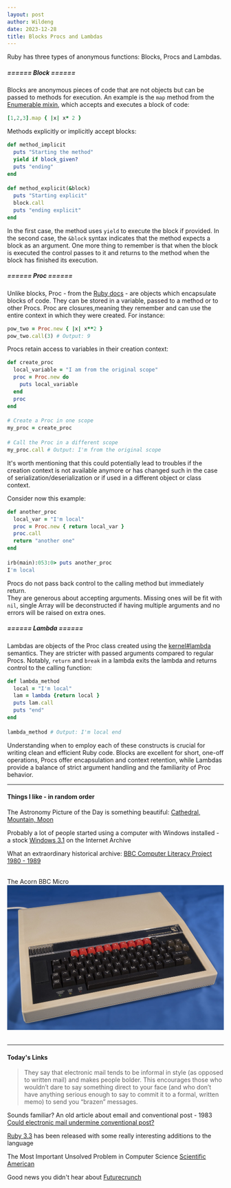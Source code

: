 ```yaml
---
layout: post
author: Wildeng
date: 2023-12-28
title: Blocks Procs and Lambdas
---
```


Ruby has three types of anonymous functions: Blocks, Procs and Lambdas.

##### ====== Block ====== #####

Blocks are anonymous pieces of code that are not objects but can be passed to methods for execution. An example is the `map` method from the [Enumerable mixin](https://ruby-doc.org/core-3.0.2/Enumerable.html#method-i-map), which accepts and executes a block of code:

```ruby
[1,2,3].map { |x| x* 2 }
```

Methods explicitly or implicitly accept blocks:

```ruby
def method_implicit
  puts "Starting the method"
  yield if block_given?
  puts "ending"
end

def method_explicit(&block)
  puts "Starting explicit"
  block.call
  puts "ending explicit"
end
```

In the first case, the method uses `yield` to execute the block if provided. In the second case, the ``&block`` syntax indicates that the method expects a block as an argument.
One more thing to remember is that when the block is executed the control passes to it and returns to the method when the block has finished its execution. 

##### ====== Proc ====== #####

Unlike blocks, Proc - from the [Ruby docs](https://ruby-doc.org/3.3.0/Proc.html) - are objects which encapsulate blocks of code. They can be stored in a variable, passed to a method or to other Procs. Proc are closures,meaning they remember and can use the entire context in which they were created. For instance:   

```ruby
pow_two = Proc.new { |x| x**2 }
pow_two.call(3) # Output: 9
```

Procs retain access to variables in their creation context:

```ruby
def create_proc
  local_variable = "I am from the original scope"
  proc = Proc.new do
    puts local_variable
  end
  proc
end

# Create a Proc in one scope
my_proc = create_proc

# Call the Proc in a different scope
my_proc.call # Output: I'm from the original scope
```
It's worth mentioning that this could potentially lead to troubles if the creation context is not available anymore or has changed such in the case of serialization/deserialization or if used in a different object or class context.  

Consider now this example:

```ruby
def another_proc
  local_var = "I'm local"
  proc = Proc.new { return local_var }
  proc.call
  return "another one"
end

irb(main):053:0> puts another_proc
I'm local
```

Procs do not pass back control to the calling method but immediately return.    
They are generous about accepting arguments. Missing ones will be fit with `nil`, single Array will be deconstructed if having multiple arguments and no errors will be raised on extra ones.

##### ====== Lambda ====== #####

Lambdas are objects of the Proc class created using the [kernel#lambda](https://ruby-doc.org/3.3.0/Kernel.html#method-i-lambda) semantics. They are stricter with passed arguments compared to regular Procs. Notably, `return` and `break` in a lambda exits the lambda and returns control to the calling function:

```ruby
def lambda_method
  local = "I'm local"
  lam = lambda {return local }
  puts lam.call
  puts "end"
end

lambda_method # Output: I'm local end
```
Understanding when to employ each of these constructs is crucial for writing clean and efficient Ruby code. Blocks are excellent for short, one-off operations, Procs offer encapsulation and context retention, while Lambdas provide a balance of strict argument handling and the familiarity of Proc behavior.

---

#### Things I like - in random order ####

The Astronomy Picture of the Day is something beautiful: [Cathedral, Mountain, Moon](https://apod.nasa.gov/apod/ap231225.html)

Probably a lot of people started using a computer with Windows installed - a stock [Windows 3.1](https://archive.org/details/win3_stock) on the Internet Archive

What an extraordinary historical archive: [BBC Computer Literacy Project 1980 - 1989](https://clp.bbcrewind.co.uk/)

<br/>
The Acorn BBC Micro  
<br/>
<img src="/images/acorn-bbc-micro.jpg" alt="the acorn bbc micro computer" class="post-image"/>
<br/>
<br/>

---

#### Today's Links ####

>  They say that electronic mail tends to be informal in style (as opposed to written mail) and makes people bolder. This encourages those who wouldn’t dare to say something direct to your face (and who don’t have anything serious enough to say to commit it to a formal, written memo) to send you “brazen” messages.

Sounds familiar? An old article about email and conventional post - 1983 [Could electronic mail undermine conventional post?](https://www.theguardian.com/technology/2023/dec/01/could-email-undermine-conventional-post-1983)

[Ruby 3.3](https://www.ruby-lang.org/en/news/2023/12/25/ruby-3-3-0-released/) has been released with some really interesting additions to the language

The Most Important Unsolved Problem in Computer Science [Scientific American](https://www.scientificamerican.com/article/the-most-important-unsolved-problem-in-computer-science/)

Good news you didn't hear about [Futurecrunch](https://futurecrunch.com/goodnews2023/)
